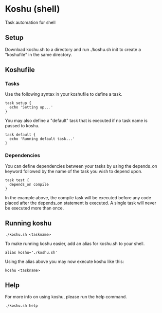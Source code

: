 # Koshu (shell)

Task automation for shell

## Setup

Download koshu.sh to a directory and run ./koshu.sh init to create a "koshufile" in the same directory.

## Koshufile

### Tasks

Use the following syntax in your koshufile to define a task.

    task setup {
      echo 'Setting up...'
    }

You may also define a "default" task that is executed if no task name is passed to koshu.

    task default {
      echo 'Running default task...'
    }

### Dependencies

You can define dependencies between your tasks by using the depends_on keyword followed by the name of the task you wish to depend upon.

    task test {
      depends_on compile
    }

In the example above, the compile task will be executed before any code placed after the depends_on statement is executed. A single task will never be executed more than once.

## Running koshu

    ./koshu.sh <taskname>

To make running koshu easier, add an alias for koshu.sh to your shell.

    alias koshu='./koshu.sh'

Using the alias above you may now execute koshu like this:

    koshu <taskname>

## Help

For more info on using koshu, please run the help command.

    ./koshu.sh help
